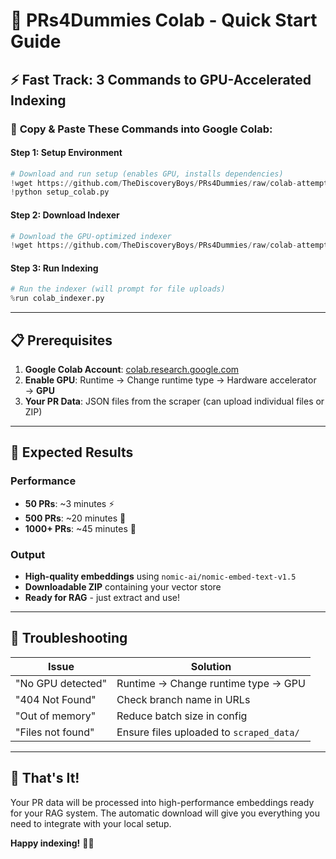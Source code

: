 # 🚀 PRs4Dummies Colab - Quick Start Guide

## ⚡ **Fast Track: 3 Commands to GPU-Accelerated Indexing**

### 🎯 **Copy & Paste These Commands into Google Colab:**

#### **Step 1: Setup Environment**
```python
# Download and run setup (enables GPU, installs dependencies)
!wget https://github.com/TheDiscoveryBoys/PRs4Dummies/raw/colab-attempt/colab/setup_colab.py
!python setup_colab.py
```

#### **Step 2: Download Indexer**
```python
# Download the GPU-optimized indexer
!wget https://github.com/TheDiscoveryBoys/PRs4Dummies/raw/colab-attempt/colab/colab_indexer.py
```

#### **Step 3: Run Indexing**
```python
# Run the indexer (will prompt for file uploads)
%run colab_indexer.py
```

---

## 📋 **Prerequisites**

1. **Google Colab Account**: [colab.research.google.com](https://colab.research.google.com)
2. **Enable GPU**: Runtime → Change runtime type → Hardware accelerator → **GPU**
3. **Your PR Data**: JSON files from the scraper (can upload individual files or ZIP)

---

## 🎯 **Expected Results**

### **Performance**
- **50 PRs**: ~3 minutes ⚡
- **500 PRs**: ~20 minutes 🚀
- **1000+ PRs**: ~45 minutes 💪

### **Output**
- **High-quality embeddings** using `nomic-ai/nomic-embed-text-v1.5`
- **Downloadable ZIP** containing your vector store
- **Ready for RAG** - just extract and use!

---

## 🔧 **Troubleshooting**

| Issue | Solution |
|-------|----------|
| "No GPU detected" | Runtime → Change runtime type → GPU |
| "404 Not Found" | Check branch name in URLs |
| "Out of memory" | Reduce batch size in config |
| "Files not found" | Ensure files uploaded to `scraped_data/` |

---

## 🎉 **That's It!**

Your PR data will be processed into high-performance embeddings ready for your RAG system. The automatic download will give you everything you need to integrate with your local setup.

**Happy indexing!** 🚀✨
